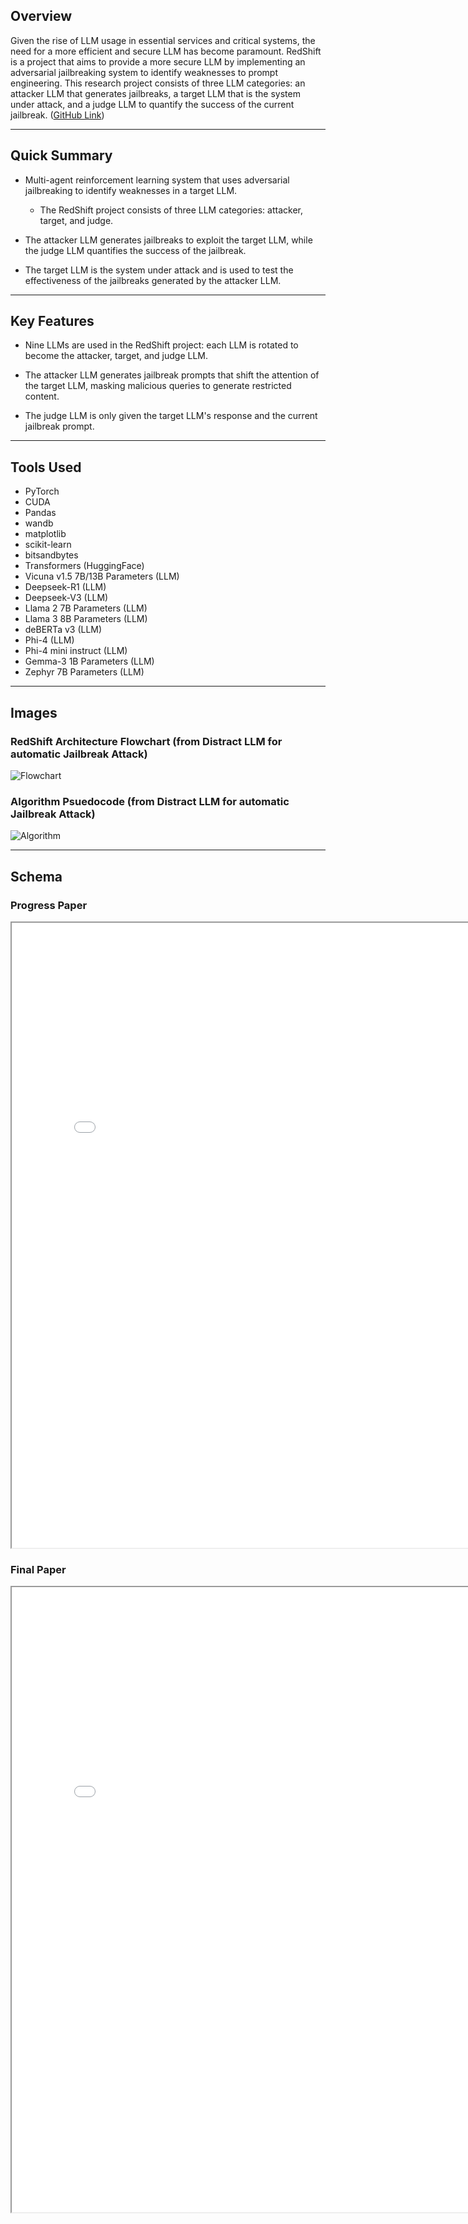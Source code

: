 ## Overview
Given the rise of LLM usage in essential services and critical systems, the need for a more efficient and secure LLM has become paramount. RedShift is a project that aims to provide a more secure LLM by implementing an adversarial jailbreaking system to identify weaknesses to prompt engineering. This research project consists of three LLM categories: an attacker LLM that generates jailbreaks, a target LLM that is the system under attack, and a judge LLM to quantify the success of the current jailbreak.
([GitHub Link](https://github.com/NirvekPandey/RedShift))

---

## Quick Summary
- Multi-agent reinforcement learning system that uses adversarial jailbreaking to identify weaknesses in a target LLM.
  - The RedShift project consists of three LLM categories: attacker, target, and judge.

- The attacker LLM generates jailbreaks to exploit the target LLM, while the judge LLM quantifies the success of the jailbreak.

- The target LLM is the system under attack and is used to test the effectiveness of the jailbreaks generated by the attacker LLM.
---

## Key Features
- Nine LLMs are used in the RedShift project: each LLM is rotated to become the attacker, target, and judge LLM.

- The attacker LLM generates jailbreak prompts that shift the attention of the target LLM, masking malicious queries to generate restricted content.

- The judge LLM is only given the target LLM's response and the current jailbreak prompt.

---

## Tools Used
- PyTorch
- CUDA
- Pandas
- wandb
- matplotlib
- scikit-learn
- bitsandbytes
- Transformers (HuggingFace)
- Vicuna v1.5 7B/13B Parameters (LLM)
- Deepseek-R1 (LLM)
- Deepseek-V3 (LLM)
- Llama 2 7B Parameters (LLM)
- Llama 3 8B Parameters (LLM)
- deBERTa v3 (LLM)
- Phi-4 (LLM)
- Phi-4 mini instruct (LLM)
- Gemma-3 1B Parameters (LLM)
- Zephyr 7B Parameters (LLM)
  
---

## Images

### RedShift Architecture Flowchart (from Distract LLM for automatic Jailbreak Attack)
![Flowchart](/markdown/redshift-assets/flowchart.png)

### Algorithm Psuedocode (from Distract LLM for automatic Jailbreak Attack)
![Algorithm](/markdown/redshift-assets/algorithm.png)

---

## Schema
### Progress Paper
<iframe src="/markdown/redshift-assets/RedShift_Midway.pdf" width="800" height="1000px" title="RedShift_Midway"></iframe>

### Final Paper
<iframe src="/markdown/redshift-assets/RedShift_Final.pdf" width="800" height="1000px" title="RedShift_Final"></iframe>